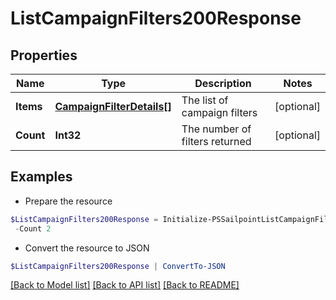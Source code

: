 # ListCampaignFilters200Response
## Properties

Name | Type | Description | Notes
------------ | ------------- | ------------- | -------------
**Items** | [**CampaignFilterDetails[]**](CampaignFilterDetails.md) | The list of campaign filters | [optional] 
**Count** | **Int32** | The number of filters returned | [optional] 

## Examples

- Prepare the resource
```powershell
$ListCampaignFilters200Response = Initialize-PSSailpointListCampaignFilters200Response  -Items null `
 -Count 2
```

- Convert the resource to JSON
```powershell
$ListCampaignFilters200Response | ConvertTo-JSON
```

[[Back to Model list]](../README.md#documentation-for-models) [[Back to API list]](../README.md#documentation-for-api-endpoints) [[Back to README]](../README.md)

